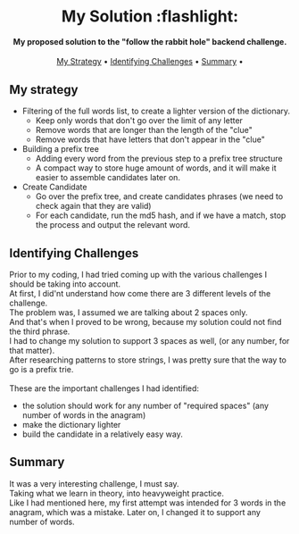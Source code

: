 
<h1 align="center">
   My Solution  :flashlight:
</h1>

<h4 align="center">My proposed solution to the "follow the rabbit hole" backend challenge</a>.</h4>

<p align="center">
  <a href="#my-strategy">My Strategy</a> •  
  <a href="#identifying-challenges-">Identifying Challenges</a> •  
  <a href="#summary">Summary</a> •  
</p>


## My strategy 

* Filtering of the full words list, to create a lighter version of the dictionary.
  - Keep only words that don't go over the limit of any letter
  - Remove words that are longer than the length of the "clue"
  - Remove words that have letters that don't appear in the "clue"
* Building a prefix tree
  - Adding every word from the previous step to a prefix tree structure
  - A compact way to store huge amount of words, and it will make it easier to assemble candidates later on.
* Create Candidate
  - Go over the prefix tree, and create candidates phrases (we need to check again that they are valid)
  - For each candidate, run the md5 hash, and if we have a match, stop the process and output the relevant word.

## Identifying Challenges 
Prior to my coding, I had tried coming up with the various
challenges I should be taking into account.<br> 
At first, I did'nt understand how come there are 3 different levels of the challenge.<br>
The problem was, I assumed we are talking about 2 spaces only. <br>
And that's when I proved to be wrong, because my solution could not find the third phrase. <br>
I had to change my solution to support 3 spaces as well, (or any number, for that matter).<br>
After researching patterns to store strings, I was pretty sure that the way to go is a prefix trie. <br>
<br>
These are the important challenges I had identified:
 - the solution should work for any number of "required spaces" (any number of words in the anagram)
 - make the dictionary lighter
 - build the candidate in a relatively easy way.

## Summary 
It was a very interesting challenge, I must say.<br>
Taking what we learn in theory, into heavyweight practice.<br>
Like I had mentioned here, my first attempt was intended for 3 words in the anagram,
which was a mistake. 
Later on, I changed it to support any number of words.


